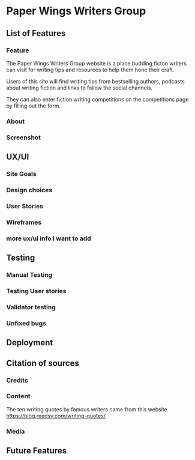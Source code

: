 # Paper Wings Writers Group
## List of Features
### Feature
The Paper Wings Writers Group website is a place budding ficton writers can visit for writing tips and resources to help them hone their craft. 

Users of this site will find writing tips from bestselling authors, podcasts about writing fiction and links to follow the social channels. 

They can also enter fiction writing competitions on the competitions page by filling out the form.
### About

### Screenshot  
## UX/UI
### Site Goals
### Design choices
### User Stories
### Wireframes
### more ux/ui info I want to add
## Testing
### Manual Testing
### Testing User stories
### Validator testing
### Unfixed bugs
## Deployment
## Citation of sources
### Credits
### Content
The ten writing quotes by famous writers came from this website  https://blog.reedsy.com/writing-quotes/
### Media
## Future Features
